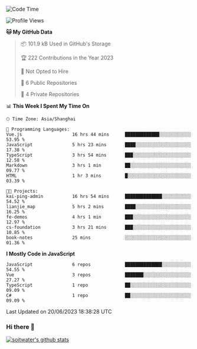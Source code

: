 <!--START_SECTION:waka-->
![Code Time](http://img.shields.io/badge/Code%20Time-2%2C145%20hrs%2030%20mins-blue)

![Profile Views](http://img.shields.io/badge/Profile%20Views-0-blue)

**🐱 My GitHub Data** 

> 📦 101.9 kB Used in GitHub's Storage 
 > 
> 🏆 222 Contributions in the Year 2023
 > 
> 🚫 Not Opted to Hire
 > 
> 📜 6 Public Repositories 
 > 
> 🔑 4 Private Repositories 
 > 
📊 **This Week I Spent My Time On** 

```text
🕑︎ Time Zone: Asia/Shanghai

💬 Programming Languages: 
Vue.js                   16 hrs 44 mins      █████████████░░░░░░░░░░░░   53.95 % 
JavaScript               5 hrs 23 mins       ████░░░░░░░░░░░░░░░░░░░░░   17.38 % 
TypeScript               3 hrs 54 mins       ███░░░░░░░░░░░░░░░░░░░░░░   12.58 % 
Markdown                 3 hrs 1 min         ██░░░░░░░░░░░░░░░░░░░░░░░   09.77 % 
HTML                     1 hr 3 mins         █░░░░░░░░░░░░░░░░░░░░░░░░   03.39 % 

🐱‍💻 Projects: 
kai-ping-admin           16 hrs 54 mins      ██████████████░░░░░░░░░░░   54.52 % 
lianjie_map              5 hrs 2 mins        ████░░░░░░░░░░░░░░░░░░░░░   16.25 % 
fe-demos                 4 hrs 1 min         ███░░░░░░░░░░░░░░░░░░░░░░   12.97 % 
cs-foundation            3 hrs 21 mins       ███░░░░░░░░░░░░░░░░░░░░░░   10.85 % 
book-notes               25 mins             ░░░░░░░░░░░░░░░░░░░░░░░░░   01.36 % 
```

**I Mostly Code in JavaScript** 

```text
JavaScript               6 repos             ██████████████░░░░░░░░░░░   54.55 % 
Vue                      3 repos             ███████░░░░░░░░░░░░░░░░░░   27.27 % 
TypeScript               1 repo              ██░░░░░░░░░░░░░░░░░░░░░░░   09.09 % 
C#                       1 repo              ██░░░░░░░░░░░░░░░░░░░░░░░   09.09 % 
```




 Last Updated on 20/06/2023 18:38:28 UTC
<!--END_SECTION:waka-->

### Hi there 👋
[![soitwater's github stats](https://github-readme-stats.vercel.app/api?username=soitwater)](https://github.com/soitwater/github-readme-stats)
